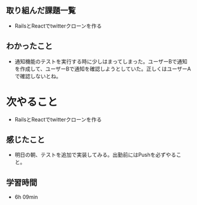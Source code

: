 ## 取り組んだ課題一覧
- RailsとReactでtwitterクローンを作る
## わかったこと
- 通知機能のテストを実行する時に少しはまってしまった。ユーザーBで通知を作成して、ユーザーBで通知を確認しようとしていた。正しくはユーザーAで確認しないとね。
# 次やること
- RailsとReactでtwitterクローンを作る
## 感じたこと
- 明日の朝、テストを追加で実装してみる。出勤前にはPushを必ずやること。
## 学習時間
- 6h 09min